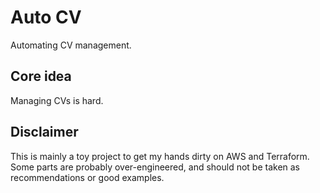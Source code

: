 # Auto CV

Automating CV management.

## Core idea

Managing CVs is hard.

## Disclaimer

This is mainly a toy project to get my hands dirty on AWS and Terraform. Some
parts are probably over-engineered, and should not be taken as recommendations
or good examples.
